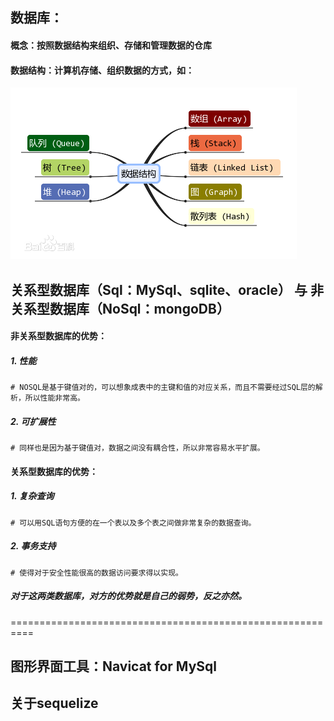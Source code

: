 ## 数据库：
#### 概念：按照数据结构来组织、存储和管理数据的仓库
#### 数据结构：计算机存储、组织数据的方式，如：
![Alt text](./ds.jpg '数据结构图')

## 关系型数据库（Sql：MySql、sqlite、oracle） 与 非关系型数据库（NoSql：mongoDB）

#### 非关系型数据库的优势：
##### 1. 性能
    # NOSQL是基于键值对的，可以想象成表中的主键和值的对应关系，而且不需要经过SQL层的解析，所以性能非常高。
##### 2. 可扩展性
    # 同样也是因为基于键值对，数据之间没有耦合性，所以非常容易水平扩展。

#### 关系型数据库的优势：
##### 1. 复杂查询
    # 可以用SQL语句方便的在一个表以及多个表之间做非常复杂的数据查询。
##### 2. 事务支持
    # 使得对于安全性能很高的数据访问要求得以实现。

##### 对于这两类数据库，对方的优势就是自己的弱势，反之亦然。

==========================================================

## 图形界面工具：Navicat for MySql

## 关于sequelize

